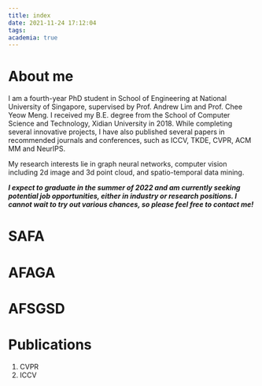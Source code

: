 ```yaml
---
title: index
date: 2021-11-24 17:12:04
tags:
academia: true
---
```

# About me
I am a fourth-year PhD student in School of Engineering at National University of Singapore, supervised by Prof. Andrew Lim and Prof. Chee Yeow Meng. I received my B.E. degree from the School of Computer Science and Technology, Xidian University in 2018. While completing several innovative projects, I have also published several papers in recommended journals and conferences, such as ICCV, TKDE, CVPR, ACM MM and NeurIPS.

My research interests lie in graph neural networks, computer vision including 2d image and 3d point cloud, and spatio-temporal data mining.

***I expect to graduate in the summer of 2022 and am currently seeking potential job opportunities, either in industry or research positions. I cannot wait to try out various chances, so please feel free to contact me!***

# SAFA
# AFAGA
# AFSGSD
# Publications
1. CVPR
2. ICCV